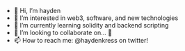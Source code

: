 - 👋 Hi, I’m hayden
- 👀 I’m interested in web3, software, and new technologies
- 🌱 I’m currently learning solidity and backend scripting
- 💞️ I’m looking to collaborate on... 🤫
- 📫 How to reach me: @haydenkress on twitter!

<!---
haydenxyz/haydenxyz is a ✨ special ✨ repository because its `README.md` (this file) appears on your GitHub profile.
You can click the Preview link to take a look at your changes.
--->
